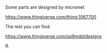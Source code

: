 Some parts are designed by micromet

https://www.thingiverse.com/thing:1067700

The rest you can find:

https://www.thingiverse.com/sq9mdd/designs

R.